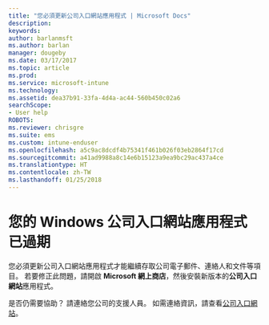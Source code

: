 ```yaml
---
title: "您必須更新公司入口網站應用程式 | Microsoft Docs"
description: 
keywords: 
author: barlanmsft
ms.author: barlan
manager: dougeby
ms.date: 03/17/2017
ms.topic: article
ms.prod: 
ms.service: microsoft-intune
ms.technology: 
ms.assetid: dea37b91-33fa-4d4a-ac44-560b450c02a6
searchScope:
- User help
ROBOTS: 
ms.reviewer: chrisgre
ms.suite: ems
ms.custom: intune-enduser
ms.openlocfilehash: a5c9ac8dcdf4b75341f461b026f03eb2864f17cd
ms.sourcegitcommit: a41ad9988a8c14e6b15123a9ea9bc29ac437a4ce
ms.translationtype: HT
ms.contentlocale: zh-TW
ms.lasthandoff: 01/25/2018
---
```

# <a name="your-company-portal-app-for-windows-is-out-of-date"></a>您的 Windows 公司入口網站應用程式已過期

您必須更新公司入口網站應用程式才能繼續存取公司電子郵件、連絡人和文件等項目。 若要修正此問題，請開啟 **Microsoft 網上商店**，然後安裝新版本的**公司入口網站**應用程式。

是否仍需要協助？ 請連絡您公司的支援人員。 如需連絡資訊，請查看[公司入口網站](https://portal.manage.microsoft.com#HelpDeskDialog)。
